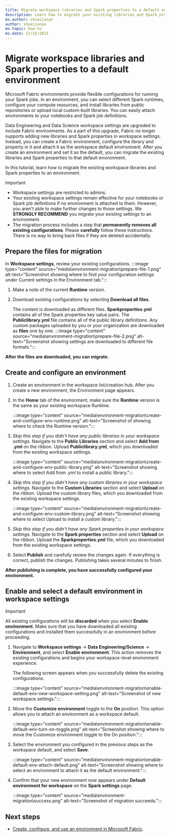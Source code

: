 ```yaml
---
title: Migrate workspace libraries and Spark properties to a default environment 
description: Learn how to migrate your existing libraries and Spark properties to a Fabric environment.
ms.author: shuaijunye
author: shuaijunye
ms.topic: how-to
ms.date: 11/15/2023
---
```


# Migrate workspace libraries and Spark properties to a default environment

Microsoft Fabric environments provide flexible configurations for running your Spark jobs. In an environment, you can select different Spark runtimes, configure your compute resources, and install libraries from public repositories or upload local custom-built libraries. You can easily attach environments to your notebooks and Spark job definitions.

Data Engineering and Data Science workspace settings are upgraded to include Fabric environments. As a part of this upgrade, Fabric no longer supports adding new libraries and Spark properties in workspace settings. Instead, you can create a Fabric environment, configure the library and property in it and attach it as the workspace default environment. After you create an environment and set it as the default, you can migrate the existing libraries and Spark properties to that default environment.

In this tutorial, learn how to migrate the existing workspace libraries and Spark properties to an environment.

> [!IMPORTANT]
>
> - Workspace settings are restricted to admins.
> - Your existing workspace settings remain effective for your notebooks or Spark job definitions if no environment is attached to them. However, you aren't able to make further changes to those settings. We **STRONGLY RECOMMEND** you migrate your existing settings to an environment.
> - The migration process includes a step that **permanently removes all existing configurations**. Please **carefully** follow these instructions. There is no way to bring back files if they are deleted accidentally.

## Prepare the files for migration

In **Workspace settings**, review your existing configurations.
:::image type="content" source="media\environment-migration\prepare-file-1.png" alt-text="Screenshot showing where to find your configuration settings under Current settings in the Environment tab.":::

1. Make a note of the current **Runtime** version.

1. Download existing configurations by selecting **Download all files**.

    The content is downloaded as different files. **Sparkproperties.yml** contains all of the Spark properties key value pairs. The **Publiclibrary.yml** file contains all of the public library definitions. Any custom packages uploaded by you or your organization are downloaded as **files** one by one.
    :::image type="content" source="media\environment-migration\prepare-file-2.png" alt-text="Screenshot showing settings are downloaded to different file formats.":::

**After the files are downloaded, you can migrate.**

## Create and configure an environment

1. Create an environment in the workspace list/creation hub. After you create a new environment, the Environment page appears.

2. In the **Home** tab of the environment, make sure the **Runtime** version is the same as your existing workspace Runtime.

    :::image type="content" source="media\environment-migration\create-and-configure-env-runtime.png" alt-text="Screenshot of showing where to check the Runtime version.":::

3. *Skip this step if you didn't have any public libraries in your workspace settings.* Navigate to the **Public Libraries** section and select **Add from .yml** on the ribbon. Upload **Publiclibrary.yml**, which you downloaded from the existing workspace settings.

    :::image type="content" source="media\environment-migration\create-and-configure-env-public-library.png" alt-text="Screenshot showing where to select Add from .yml to install a public library.":::

4. *Skip this step if you didn't have any custom libraries in your workspace settings.* Navigate to the **Custom Libraries** section and select **Upload** on the ribbon. Upload the custom library files, which you downloaded from the existing workspace settings.

    :::image type="content" source="media\environment-migration\create-and-configure-env-custom-library.png" alt-text="Screenshot showing where to select Upload to install a custom library.":::

5. *Skip this step if you didn't have any Spark properties in your workspace settings.* Navigate to the **Spark properties** section and select **Upload** on the ribbon. Upload the **Sparkproperties.yml** file, which you downloaded from the existing workspace settings.

6. Select **Publish** and carefully review the changes again. If everything is correct, publish the changes. Publishing takes several minutes to finish.

**After publishing is complete, you have successfully configured your environment.**

## Enable and select a default environment in workspace settings

> [!IMPORTANT]
> All existing configurations will be **discarded** when you select **Enable environment**. Make sure that you have downloaded all existing configurations and installed them successfully in an environment before proceeding.

1. Navigate to **Workspace settings** -> **Data Engineering/Science** -> **Environment**, and select **Enable environment**. This action removes the existing configurations and begins your workspace-level environment experience.

    The following screen appears when you successfully delete the existing configurations.

    :::image type="content" source="media\environment-migration\enable-default-env-new-workspace-setting.png" alt-text="Screenshot of new workspace settings.":::

1. Move the **Customize environment** toggle to the **On** position. This option allows you to attach an environment as a workspace default.

    :::image type="content" source="media\environment-migration\enable-default-env-turn-on-toggle.png" alt-text="Screenshot showing where to move the Customize environment toggle to the On position.":::

1. Select the environment you configured in the previous steps as the workspace default, and select **Save**.

    :::image type="content" source="media\environment-migration\enable-default-env-attach-default.png" alt-text="Screenshot showing where to select an environment to attach it as the default environment.":::

1. Confirm that your new environment now appears under **Default environment for workspace** on the **Spark settings** page.

    :::image type="content" source="media\environment-migration\success.png" alt-text="Screenshot of migration succeeds.":::

## Next steps

- [Create, configure, and use an environment in Microsoft Fabric](create-and-use-environment.md).
